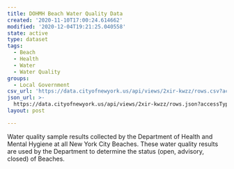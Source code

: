```yaml
---
title: DOHMH Beach Water Quality Data
created: '2020-11-10T17:00:24.614662'
modified: '2020-12-04T19:21:25.040558'
state: active
type: dataset
tags:
  - Beach
  - Health
  - Water
  - Water Quality
groups:
  - Local Government
csv_url: 'https://data.cityofnewyork.us/api/views/2xir-kwzz/rows.csv?accessType=DOWNLOAD'
json_url: >-
  https://data.cityofnewyork.us/api/views/2xir-kwzz/rows.json?accessType=DOWNLOAD
layout: post

---
```

Water quality sample results collected by the Department of Health and Mental Hygiene at all New York City Beaches. These water quality results are used by the Department to determine the status (open, advisory, closed) of Beaches.
